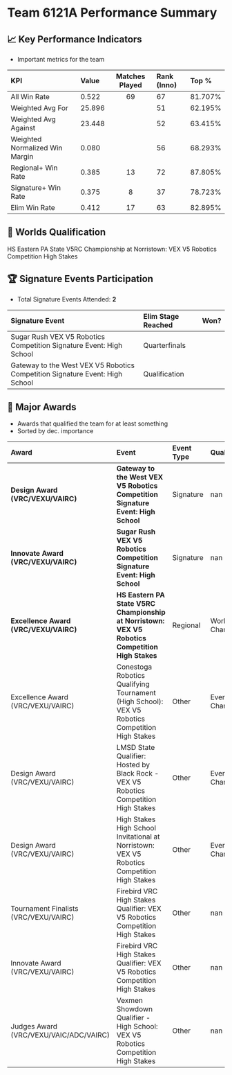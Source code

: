 # Team 6121A Performance Summary

## 📈 Key Performance Indicators
- Important metrics for the team

| KPI | Value | Matches Played | Rank (Inno) | Top % |
|:---|:-----|:--------------:|:----|:-----|
| All Win Rate | 0.522 | 69 | 67 | 81.707% |
| Weighted Avg For | 25.896 |  | 51 | 62.195% |
| Weighted Avg Against | 23.448 |  | 52 | 63.415% |
| Weighted Normalized Win Margin | 0.080 |  | 56 | 68.293% |
| Regional+ Win Rate | 0.385 | 13 | 72 | 87.805% |
| Signature+ Win Rate | 0.375 | 8 | 37 | 78.723% |
| Elim Win Rate | 0.412 | 17 | 63 | 82.895% |


## 🎯 Worlds Qualification
HS Eastern PA State V5RC Championship at Norristown: VEX V5 Robotics Competition High Stakes

## 🏆 Signature Events Participation
- Total Signature Events Attended: **2**

| Signature Event | Elim Stage Reached | Won? |
|:----------------|:-------------------|:----|
| Sugar Rush VEX V5 Robotics Competition Signature Event: High School | Quarterfinals |  |
| Gateway to the West VEX V5 Robotics Competition Signature Event: High School | Qualification |  |


## 🥇 Major Awards
- Awards that qualified the team for at least something
- Sorted by dec. importance

| Award | Event | Event Type | Qualification |
|:------|:------|:-----------|:--------------|
| **Design Award (VRC/VEXU/VAIRC)** | **Gateway to the West VEX V5 Robotics Competition Signature Event: High School** | Signature | nan |
| **Innovate Award (VRC/VEXU/VAIRC)** | **Sugar Rush VEX V5 Robotics Competition Signature Event: High School** | Signature | nan |
| **Excellence Award (VRC/VEXU/VAIRC)** | **HS Eastern PA State V5RC Championship at Norristown: VEX V5 Robotics Competition High Stakes** | Regional | World Championship |
| Excellence Award (VRC/VEXU/VAIRC) | Conestoga Robotics Qualifying Tournament (High School): VEX V5 Robotics Competition High Stakes | Other | Event Region Championship |
| Design Award (VRC/VEXU/VAIRC) | LMSD State Qualifier: Hosted by Black Rock - VEX V5 Robotics Competition High Stakes | Other | Event Region Championship |
| Design Award (VRC/VEXU/VAIRC) | High Stakes High School Invitational at Norristown: VEX V5 Robotics Competition High Stakes | Other | Event Region Championship |
| Tournament Finalists (VRC/VEXU/VAIRC) | Firebird VRC High Stakes Qualifier: VEX V5 Robotics Competition High Stakes | Other | nan |
| Innovate Award (VRC/VEXU/VAIRC) | Firebird VRC High Stakes Qualifier: VEX V5 Robotics Competition High Stakes | Other | nan |
| Judges Award (VRC/VEXU/VAIC/ADC/VAIRC) | Vexmen Showdown Qualifier - High School: VEX V5 Robotics Competition High Stakes | Other | nan |

